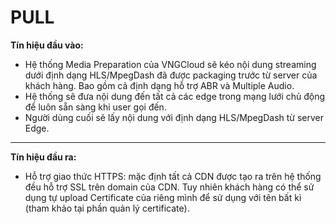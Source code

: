 # PULL

**Tín hiệu đầu vào:**

* Hệ thống Media Preparation của VNGCloud sẽ kéo nội dung streaming dưới định dạng HLS/MpegDash đã được packaging trước từ server của khách hàng. Bao gồm cả định dạng hỗ trợ ABR và Multiple Audio.
* Hệ thống sẽ đưa nội dung đến tất cả các edge trong mạng lưới chủ động để luôn sẵn sàng khi user gọi đến.
* Người dùng cuối sẽ lấy nội dung với định dạng HLS/MpegDash từ server Edge.

***

**Tín hiệu đầu ra:**

* Hỗ trợ giao thức HTTPS: mặc định tất cả CDN được tạo ra trên hệ thống đều hỗ trợ SSL trên domain của CDN. Tuy nhiên khách hàng có thể sử dụng tự upload Certificate của riêng mình để sử dụng với tên bất kì (tham khảo tại phần quản lý certificate).
